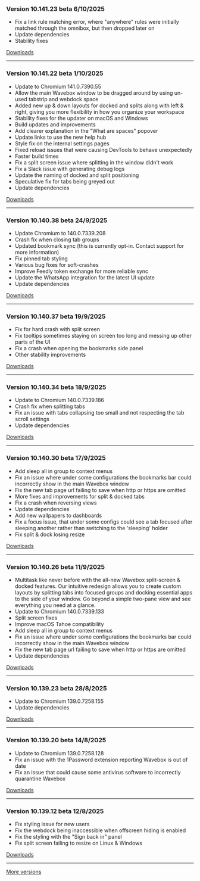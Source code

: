 <h3>Version 10.141.23 beta <span class="date">6/10/2025</span></h3>
<ul>
  <li>Fix a link rule matching error, where "anywhere" rules were initially matched through the omnibox, but then dropped later on</li>
  <li>Update dependencies</li>
  <li>Stability fixes</li>
</ul>

[Downloads](https://wavebox.io/download/release/10.141.23.3)

---

<h3>Version 10.141.22 beta <span class="date">1/10/2025</span></h3>
<ul>
  <li>Update to Chromium 141.0.7390.55</li>
  <li>Allow the main Wavebox window to be dragged around by using un-used tabstrip and webdock space</li>
  <li>
    Added new up & down layouts for docked and splits along with left & right, giving you
    more flexibility in how you organize your workspace
  </li>
  <li>Stability fixes for the updater on macOS and Windows</li>
  <li>Build updates and improvements</li>
  <li>Add clearer explanation in the "What are spaces" popover</li>
  <li>Update links to use the new help hub</li>
  <li>Style fix on the internal settings pages</li>
  <li>Fixed reload issues that were causing DevTools to behave unexpectedly</li>
  <li>Faster build times</li>
  <li>Fix a split screen issue where splitting in the window didn't work</li>
  <li>Fix a Slack issue with generating debug logs</li>
  <li>Update the naming of docked and split positioning</li>
  <li>Speculative fix for tabs being greyed out</li>
  <li>Update dependencies</li>
</ul>

[Downloads](https://wavebox.io/download/release/10.141.22.3)

---

<h3>Version 10.140.38 beta <span class="date">24/9/2025</span></h3>
<ul>
  <li>Update Chromium to 140.0.7339.208</li>
  <li>Crash fix when closing tab groups</li>
  <li>Updated bookmark sync (this is currently opt-in. Contact support for more information)</li>
  <li>Fix pinned tab styling</li>
  <li>Various bug fixes for soft-crashes</li>
  <li>Improve Feedly token exchange for more reliable sync</li>
  <li>Update the WhatsApp integration for the latest UI update</li>
  <li>Update dependencies</li>
</ul>

[Downloads](https://wavebox.io/download/release/10.140.38.3)

---

<h3>Version 10.140.37 beta <span class="date">19/9/2025</span></h3>
<ul>
  <li>Fix for hard crash with split screen</li>
  <li>Fix tooltips sometimes staying on screen too long and messing up other parts of the UI</li>
  <li>Fix a crash when opening the bookmarks side panel</li>
  <li>Other stability improvements</li>
</ul>

[Downloads](https://wavebox.io/download/release/10.140.37.3)

---

<h3>Version 10.140.34 beta <span class="date">18/9/2025</span></h3>
<ul>
  <li>Update to Chromium 140.0.7339.186</li>
  <li>Crash fix when splitting tabs</li>
  <li>Fix an issue with tabs collapsing too small and not respecting the tab scroll settings</li>
  <li>Update dependencies</li>
</ul>

[Downloads](https://wavebox.io/download/release/10.140.34.3)

---

<h3>Version 10.140.30 beta <span class="date">17/9/2025</span></h3>
<ul>
  <li>Add sleep all in group to context menus</li>
  <li>Fix an issue where under some configurations the bookmarks bar could incorrectly show in the main Wavebox window</li>
  <li>Fix the new tab page url failing to save when http or https are omitted</li>
  <li>More fixes and improvements for split & docked tabs</li>
  <li>Fix a crash when reversing views</li>
  <li>Update dependencies</li>
  <li>Add new wallpapers to dashboards</li>
  <li>Fix a focus issue, that under some configs could see a tab focused after sleeping another rather than switching to the 'sleeping' holder</li>
  <li>Fix split & dock losing resize</li>
</ul>

[Downloads](https://wavebox.io/download/release/10.140.30.3)

---

<h3>Version 10.140.26 beta <span class="date">11/9/2025</span></h3>
<ul>
  <li>
    Multitask like never before with the all-new Wavebox split-screen & docked features. Our intuitive
    redesign allows you to create custom layouts by splitting tabs into focused
    groups and docking essential apps to the side of your window. Go beyond a simple
    two-pane view and see everything you need at a glance.
  </li>
  <li>Update to Chromium 140.0.7339.133</li>
  <li>Split screen fixes</li>
  <li>Improve macOS Tahoe compatibility</li>
  <li>Add sleep all in group to context menus</li>
  <li>Fix an issue where under some configurations the bookmarks bar could incorrectly show in the main Wavebox window</li>
  <li>Fix the new tab page url failing to save when http or https are omitted</li>
  <li>Update dependencies</li>
</ul>

[Downloads](https://wavebox.io/download/release/10.140.26.3)

---

<h3>Version 10.139.23 beta <span class="date">28/8/2025</span></h3>
<ul>
  <li>Update to Chromium 139.0.7258.155</li>
  <li>Update dependencies</li>
</ul>

[Downloads](https://wavebox.io/download/release/10.139.23.3)

---

<h3>Version 10.139.20 beta <span class="date">14/8/2025</span></h3>
<ul>
  <li>Update to Chromium 139.0.7258.128</li>
  <li>Fix an issue with the 1Password extension reporting Wavebox is out of date</li>
  <li>Fix an issue that could cause some antivirus software to incorrectly quarantine Wavebox</li>
</ul>

[Downloads](https://wavebox.io/download/release/10.139.20.3)

---

<h3>Version 10.139.12 beta <span class="date">12/8/2025</span></h3>
<ul>
  <li>Fix styling issue for new users</li>
  <li>Fix the webdock being inaccessible when offscreen hiding is enabled</li>
  <li>Fix the styling with the "Sign back in" panel</li>
  <li>Fix split screen failing to resize on Linux & Windows</li>
</ul>

[Downloads](https://wavebox.io/download/release/10.139.12.3)

---
[More versions](https://wavebox.io/changelog/beta/)